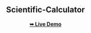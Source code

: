 

<div align="center">
  


  <br />
  <br />

  <h2 align="center">Scientific-Calculator</h2>

  

  <a href="https://pandagithub11.github.io/Dabotics/"><strong>➥ Live Demo</strong></a>

</div>

<br />
